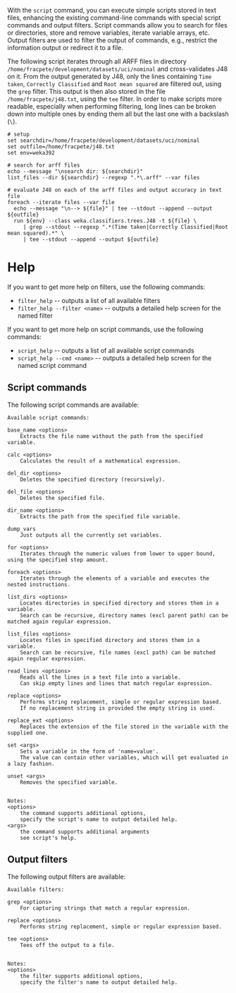 With the `script` command, you can execute simple scripts stored in text
files, enhancing the existing command-line commands with special script 
commands and output filters. Script commands allow you to search for files
or directories, store and remove variables, iterate variable arrays, etc.
Output filters are used to filter the output of commands, e.g., restrict
the information output or redirect it to a file.

The following script iterates through all ARFF files in directory 
`/home/fracpete/development/datasets/uci/nominal`
and cross-validates J48 on it. From the output generated by J48, only
the lines containing `Time taken`, `Correctly Classified` and `Root mean squared`
are filtered out, using the `grep` filter. This output is then also stored
in the file `/home/fracpete/j48.txt`, using the `tee` filter.
In order to make scripts more readable, especially when performing filtering,
long lines can be broken down into multiple ones by ending them all but the
last one with a backslash (`\`).

```
# setup
set searchdir=/home/fracpete/development/datasets/uci/nominal
set outfile=/home/fracpete/j48.txt
set env=weka392

# search for arff files
echo --message "\nsearch dir: ${searchdir}"
list_files --dir ${searchdir} --regexp ".*\.arff" --var files

# evaluate J48 on each of the arff files and output accuracy in text file
foreach --iterate files --var file
  echo --message "\n--> ${file}" | tee --stdout --append --output ${outfile}
  run ${env} --class weka.classifiers.trees.J48 -t ${file} \
     | grep --stdout --regexp ".*(Time taken|Correctly Classified|Root mean squared).*" \
     | tee --stdout --append --output ${outfile}
```

# Help
If you want to get more help on filters, use the following commands:

* `filter_help` -- outputs a list of all available filters 
* `filter_help --filter <name>` -- outputs a detailed help screen for the named filter

If you want to get more help on script commands, use the following commands:

* `script_help` -- outputs a list of all available script commands
* `script_help --cmd <name>` -- outputs a detailed help screen for the named script command


## Script commands
The following script commands are available:
```
Available script commands:

base_name <options>
	Extracts the file name without the path from the specified variable.

calc <options>
	Calculates the result of a mathematical expression.

del_dir <options>
	Deletes the specified directory (recursively).

del_file <options>
	Deletes the specified file.

dir_name <options>
	Extracts the path from the specified file variable.

dump_vars
	Just outputs all the currently set variables.

for <options>
	Iterates through the numeric values from lower to upper bound, using the specified step amount.

foreach <options>
	Iterates through the elements of a variable and executes the nested instructions.

list_dirs <options>
	Locates directories in specified directory and stores them in a variable.
	Search can be recursive, directory names (excl parent path) can be matched again regular expression.

list_files <options>
	Locates files in specified directory and stores them in a variable.
	Search can be recursive, file names (excl path) can be matched again regular expression.

read_lines <options>
	Reads all the lines in a text file into a variable.
	Can skip empty lines and lines that match regular expression.

replace <options>
	Performs string replacement, simple or regular expression based.
	If no replacement string is provided the empty string is used.

replace_ext <options>
	Replaces the extension of the file stored in the variable with the supplied one.

set <args>
	Sets a variable in the form of 'name=value'.
	The value can contain other variables, which will get evaluated in a lazy fashion.

unset <args>
	Removes the specified variable.


Notes:
<options>
	the command supports additional options,
	specify the script's name to output detailed help.
<args>
	the command supports additional arguments
	see script's help.
```


## Output filters
The following output filters are available:
```
Available filters:

grep <options>
	For capturing strings that match a regular expression.

replace <options>
	Performs string replacement, simple or regular expression based.

tee <options>
	Tees off the output to a file.


Notes:
<options>
	the filter supports additional options,
	specify the filter's name to output detailed help.
```
